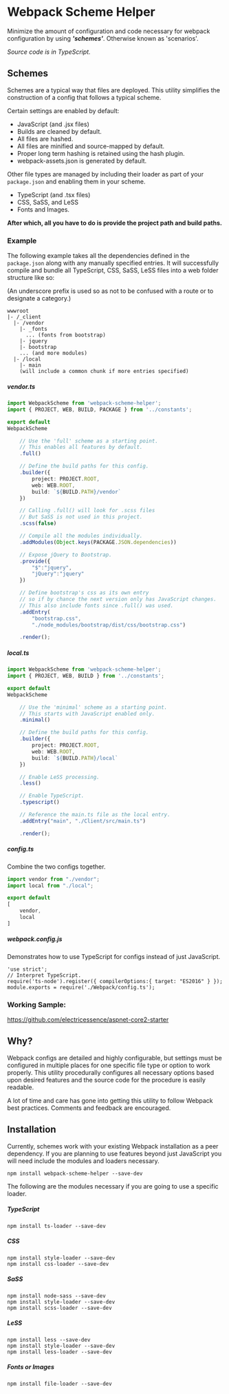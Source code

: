 # Webpack Scheme Helper

Minimize the amount of configuration and code necessary for webpack configuration by using **_'schemes'_**.  Otherwise known as 'scenarios'.

*Source code is in TypeScript.*

## Schemes

Schemes are a typical way that files are deployed.
This utility simplifies the construction of a config that follows a typical scheme.

Certain settings are enabled by default:

* JavaScript (and .jsx files)
* Builds are cleaned by default.
* All files are hashed.
* All files are minified and source-mapped by default.
* Proper long term hashing is retained using the hash plugin.
* webpack-assets.json is generated by default. 

Other file types are managed by including their loader as part of your ```package.json``` and enabling them in your scheme.

* TypeScript (and .tsx files)
* CSS, SaSS, and LeSS
* Fonts and Images.

**After which, all you have to do is provide the project path and build paths.**

### Example

The following example takes all the dependencies defined in the ```package.json``` along with any manually specified entries.
It will successfully compile and bundle all TypeScript, CSS, SaSS, LeSS files into a web folder structure like so:

(An underscore prefix is used so as not to be confused with a route or to designate a category.)

```
wwwroot
|- /_client
  |- /vendor
    |- _fonts
      ... (fonts from bootstrap)
    |- jquery
    |- bootstrap
    ... (and more modules)
  |- /local
    |- main
    (will include a common chunk if more entries specified)
```

##### vendor.ts

```ts
import WebpackScheme from 'webpack-scheme-helper';
import { PROJECT, WEB, BUILD, PACKAGE } from '../constants';

export default
WebpackScheme

	// Use the 'full' scheme as a starting point.
	// This enables all features by default.
	.full()

	// Define the build paths for this config.
	.builder({
		project: PROJECT.ROOT,
		web: WEB.ROOT,
		build: `${BUILD.PATH}/vendor`
	})

	// Calling .full() will look for .scss files
	// But SaSS is not used in this project.
	.scss(false)

	// Compile all the modules individually.
	.addModules(Object.keys(PACKAGE.JSON.dependencies))

	// Expose jQuery to Bootstrap.
	.provide({
		"$":"jquery",
		"jQuery":"jquery"
	})

	// Define bootstrap's css as its own entry
	// so if by chance the next version only has JavaScript changes.
	// This also include fonts since .full() was used.
	.addEntry(
		"bootstrap.css",
		"./node_modules/bootstrap/dist/css/bootstrap.css")

	.render();
```

##### local.ts

```ts
import WebpackScheme from 'webpack-scheme-helper';
import { PROJECT, WEB, BUILD } from '../constants';

export default
WebpackScheme

	// Use the 'minimal' scheme as a starting point.
	// This starts with JavaScript enabled only.
	.minimal()

	// Define the build paths for this config.
	.builder({
		project: PROJECT.ROOT,
		web: WEB.ROOT,
		build: `${BUILD.PATH}/local`
	})

	// Enable LeSS processing.
	.less()

	// Enable TypeScript.
	.typescript()

	// Reference the main.ts file as the local entry.
	.addEntry("main", "./Client/src/main.ts")

	.render();
```

##### config.ts

Combine the two configs together.

```js
import vendor from "./vendor";
import local from "./local";

export default
[
	vendor,
	local
]
```

##### webpack.config.js

Demonstrates how to use TypeScript for configs instead of just JavaScript.

```
'use strict';
// Interpret TypeScript.
require('ts-node').register({ compilerOptions:{ target: "ES2016" } });
module.exports = require('./Webpack/config.ts');
```

### Working Sample:

https://github.com/electricessence/aspnet-core2-starter

## Why?

Webpack configs are detailed and highly configurable, but settings must be configured in multiple places for one specific file type or option to work properly.
This utility procedurally configures all necessary options based upon desired features and the source code for the procedure is easily readable.

A lot of time and care has gone into getting this utility to follow Webpack best practices.  Comments and feedback are encouraged.

## Installation

Currently, schemes work with your existing Webpack installation as a peer dependency.
If you are planning to use features beyond just JavaScript you will need include the modules and loaders necessary.

```
npm install webpack-scheme-helper --save-dev
```

The following are the modules necessary if you are going to use a specific loader.

##### TypeScript

```
npm install ts-loader --save-dev
```

##### CSS

```
npm install style-loader --save-dev
npm install css-loader --save-dev
```

##### SaSS

```
npm install node-sass --save-dev
npm install style-loader --save-dev
npm install scss-loader --save-dev
```

##### LeSS

```
npm install less --save-dev
npm install style-loader --save-dev
npm install less-loader --save-dev
```

##### Fonts or Images

```
npm install file-loader --save-dev
```

